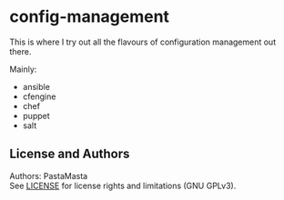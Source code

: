 config-management
======================

This is where I try out all the flavours of configuration management out there.

Mainly:
* ansible
* cfengine
* chef
* puppet
* salt

License and Authors
-------------------
Authors: PastaMasta  
See [LICENSE](LICENSE.md) for license rights and limitations (GNU GPLv3).

